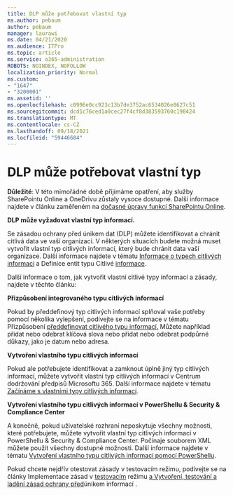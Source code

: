 ```yaml
---
title: DLP může potřebovat vlastní typ
ms.author: pebaum
author: pebaum
manager: laurawi
ms.date: 04/21/2020
ms.audience: ITPro
ms.topic: article
ms.service: o365-administration
ROBOTS: NOINDEX, NOFOLLOW
localization_priority: Normal
ms.custom:
- "1647"
- "3200001"
ms.assetid: ''
ms.openlocfilehash: c0996e0cc923c13b7de3752ac6534026e8627c51
ms.sourcegitcommit: dcd1c76ced1a0cec27f4cf8d383593760c198424
ms.translationtype: MT
ms.contentlocale: cs-CZ
ms.lasthandoff: 09/18/2021
ms.locfileid: "59446684"
---
```

# <a name="dlp-might-need-a-custom-type"></a>DLP může potřebovat vlastní typ

**Důležité**: V této mimořádné době přijímáme opatření, aby služby SharePointu Online a OneDrivu zůstaly vysoce dostupné. Další informace najdete v článku zaměřeném na [dočasné úpravy funkcí SharePointu Online](https://aka.ms/ODSPAdjustments).

**DLP může vyžadovat vlastní typ informací.**

Se zásadou ochrany před únikem dat (DLP) můžete identifikovat a chránit citlivá data ve vaší organizaci. V některých situacích budete možná muset vytvořit vlastní typ citlivých informací, který bude chránit data vaší organizace. Další informace najdete v tématu [Informace o typech citlivých informací](https://docs.microsoft.com/microsoft-365/compliance/sensitive-information-type-learn-about) a Definice entit typu Citlivé [informace](https://docs.microsoft.com/microsoft-365/compliance/sensitive-information-type-entity-definitions).

Další informace o tom, jak vytvořit vlastní citlivé typy informací a zásady, najdete v těchto článku: 

**Přizpůsobení integrovaného typu citlivých informací**

Pokud by předdefinový typ citlivých informací splňoval vaše potřeby pomocí několika vylepšení, podívejte se na informace v tématu Přizpůsobení [předdefinovat citlivého typu informací.](https://docs.microsoft.com/microsoft-365/compliance/customize-a-built-in-sensitive-information-type) Můžete například přidat nebo odebrat klíčová slova nebo přidat nebo odebrat podpůrné důkazy, jako je datum nebo adresa.

**Vytvoření vlastního typu citlivých informací**

Pokud ale potřebujete identifikovat a zamknout úplně jiný typ citlivých informací, můžete vytvořit vlastní typ citlivých informací v Centrum dodržování předpisů Microsoftu 365. Další informace najdete v tématu [Začínáme s vlastními typy citlivých informací](https://docs.microsoft.com/microsoft-365/compliance/customize-a-built-in-sensitive-information-type).

**Vytvoření vlastního typu citlivých informací v PowerShellu & Security & Compliance Center**

A konečně, pokud uživatelské rozhraní neposkytuje všechny možnosti, které potřebujete, můžete vytvořit vlastní typ citlivých informací v PowerShellu & Security & Compliance Center. Počínaje souborem XML můžete použít všechny dostupné možnosti. Další informace najdete v tématu [Vytvoření vlastního typu citlivých informací pomocí PowerShellu](https://docs.microsoft.com/microsoft-365/compliance/create-a-custom-sensitive-information-type-in-scc-powershell).

Pokud chcete nejdřív otestovat zásady v testovacím režimu, podívejte se na články Implementace zásad v [testovacím](https://docs.microsoft.com/microsoft-365/compliance/dlp-learn-about-dlp#implement-policy-in-test-mode) režimu [a Vytvoření, testování a ladění zásad ochrany před](https://docs.microsoft.com/microsoft-365/compliance/create-test-tune-dlp-policy)únikem informací . 